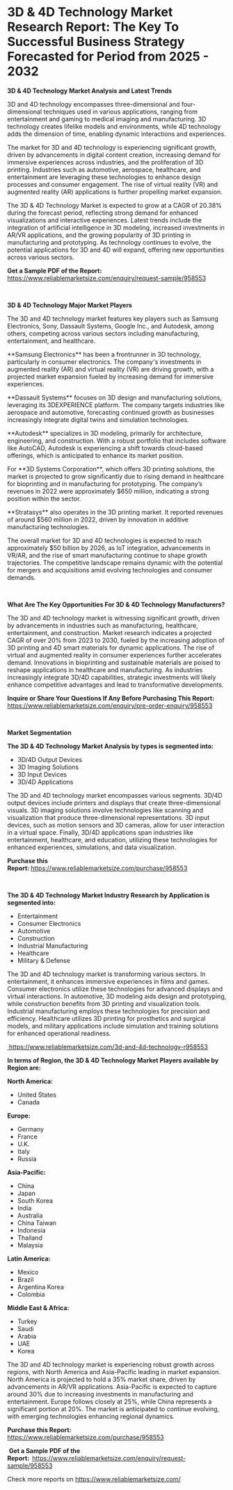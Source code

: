 <p><h1>3D & 4D Technology Market Research Report: The Key To Successful Business Strategy Forecasted for Period from 2025 - 2032</h1></p><p><strong>3D & 4D Technology Market Analysis and Latest Trends</strong></p>
<p><p>3D and 4D technology encompasses three-dimensional and four-dimensional techniques used in various applications, ranging from entertainment and gaming to medical imaging and manufacturing. 3D technology creates lifelike models and environments, while 4D technology adds the dimension of time, enabling dynamic interactions and experiences.</p><p>The market for 3D and 4D technology is experiencing significant growth, driven by advancements in digital content creation, increasing demand for immersive experiences across industries, and the proliferation of 3D printing. Industries such as automotive, aerospace, healthcare, and entertainment are leveraging these technologies to enhance design processes and consumer engagement. The rise of virtual reality (VR) and augmented reality (AR) applications is further propelling market expansion.</p><p>The 3D & 4D Technology Market is expected to grow at a CAGR of 20.38% during the forecast period, reflecting strong demand for enhanced visualizations and interactive experiences. Latest trends include the integration of artificial intelligence in 3D modeling, increased investments in AR/VR applications, and the growing popularity of 3D printing in manufacturing and prototyping. As technology continues to evolve, the potential applications for 3D and 4D will expand, offering new opportunities across various sectors.</p></p>
<p><strong>Get a Sample PDF of the Report:&nbsp;</strong> <a href="https://www.reliablemarketsize.com/enquiry/request-sample/958553?utm_campaign=2993&utm_medium=2&utm_source=Github&utm_content=ia&utm_term=06042025&utm_id=3d-4d-technology">https://www.reliablemarketsize.com/enquiry/request-sample/958553</a></p>
<p>&nbsp;</p>
<p><strong>3D & 4D Technology Major Market Players</strong></p>
<p><p>The 3D and 4D technology market features key players such as Samsung Electronics, Sony, Dassault Systems, Google Inc., and Autodesk, among others, competing across various sectors including manufacturing, entertainment, and healthcare.</p><p>**Samsung Electronics** has been a frontrunner in 3D technology, particularly in consumer electronics. The company's investments in augmented reality (AR) and virtual reality (VR) are driving growth, with a projected market expansion fueled by increasing demand for immersive experiences. </p><p>**Dassault Systems** focuses on 3D design and manufacturing solutions, leveraging its 3DEXPERIENCE platform. The company targets industries like aerospace and automotive, forecasting continued growth as businesses increasingly integrate digital twins and simulation technologies.</p><p>**Autodesk** specializes in 3D modeling, primarily for architecture, engineering, and construction. With a robust portfolio that includes software like AutoCAD, Autodesk is experiencing a shift towards cloud-based offerings, which is anticipated to enhance its market position.</p><p>For **3D Systems Corporation**, which offers 3D printing solutions, the market is projected to grow significantly due to rising demand in healthcare for bioprinting and in manufacturing for prototyping. The company’s revenues in 2022 were approximately $650 million, indicating a strong position within the sector.</p><p>**Stratasys** also operates in the 3D printing market. It reported revenues of around $560 million in 2022, driven by innovation in additive manufacturing technologies.</p><p>The overall market for 3D and 4D technologies is expected to reach approximately $50 billion by 2026, as IoT integration, advancements in VR/AR, and the rise of smart manufacturing continue to shape growth trajectories. The competitive landscape remains dynamic with the potential for mergers and acquisitions amid evolving technologies and consumer demands.</p></p>
<p>&nbsp;</p>
<p><strong>What Are The Key Opportunities For 3D & 4D Technology Manufacturers?</strong></p>
<p><p>The 3D and 4D technology market is witnessing significant growth, driven by advancements in industries such as manufacturing, healthcare, entertainment, and construction. Market research indicates a projected CAGR of over 20% from 2023 to 2030, fueled by the increasing adoption of 3D printing and 4D smart materials for dynamic applications. The rise of virtual and augmented reality in consumer experiences further accelerates demand. Innovations in bioprinting and sustainable materials are poised to reshape applications in healthcare and manufacturing. As industries increasingly integrate 3D/4D capabilities, strategic investments will likely enhance competitive advantages and lead to transformative developments.</p></p>
<p><strong>Inquire or Share Your Questions If Any Before Purchasing This Report:</strong> <a href="https://www.reliablemarketsize.com/enquiry/pre-order-enquiry/958553?utm_campaign=2993&utm_medium=2&utm_source=Github&utm_content=ia&utm_term=06042025&utm_id=3d-4d-technology">https://www.reliablemarketsize.com/enquiry/pre-order-enquiry/958553</a></p>
<p>&nbsp;</p>
<p><strong>Market Segmentation</strong></p>
<p><strong>The 3D & 4D Technology Market Analysis by types is segmented into:</strong></p>
<p><ul><li>3D/4D Output Devices</li><li>3D Imaging Solutions</li><li>3D Input Devices</li><li>3D/4D Applications</li></ul></p>
<p><p>The 3D and 4D technology market encompasses various segments. 3D/4D output devices include printers and displays that create three-dimensional visuals. 3D imaging solutions involve technologies like scanning and visualization that produce three-dimensional representations. 3D input devices, such as motion sensors and 3D cameras, allow for user interaction in a virtual space. Finally, 3D/4D applications span industries like entertainment, healthcare, and education, utilizing these technologies for enhanced experiences, simulations, and data visualization.</p></p>
<p><strong>Purchase this Report:&nbsp;</strong><a href="https://www.reliablemarketsize.com/purchase/958553?utm_campaign=2993&utm_medium=2&utm_source=Github&utm_content=ia&utm_term=06042025&utm_id=3d-4d-technology">https://www.reliablemarketsize.com/purchase/958553</a></p>
<p>&nbsp;</p>
<p><strong>The 3D & 4D Technology Market Industry Research by Application is segmented into:</strong></p>
<p><ul><li>Entertainment</li><li>Consumer Electronics</li><li>Automotive</li><li>Construction</li><li>Industrial Manufacturing</li><li>Healthcare</li><li>Military & Defense</li></ul></p>
<p><p>The 3D and 4D technology market is transforming various sectors. In entertainment, it enhances immersive experiences in films and games. Consumer electronics utilize these technologies for advanced displays and virtual interactions. In automotive, 3D modeling aids design and prototyping, while construction benefits from 3D printing and visualization tools. Industrial manufacturing employs these technologies for precision and efficiency. Healthcare utilizes 3D printing for prosthetics and surgical models, and military applications include simulation and training solutions for enhanced operational readiness.</p></p>
<p><a href="https://www.reliablemarketsize.com/3d-and-4d-technology-r958553?utm_campaign=2993&utm_medium=2&utm_source=Github&utm_content=ia&utm_term=06042025&utm_id=3d-4d-technology">&nbsp;https://www.reliablemarketsize.com/3d-and-4d-technology-r958553</a></p>
<p><strong>In terms of Region, the 3D & 4D Technology Market Players available by Region are:</strong></p>
<p>
    <p> <strong> North America: </strong>
        <ul>
            <li>United States</li>
            <li>Canada</li>
        </ul>
        </p> 
    <p> <strong> Europe: </strong>
        <ul>
            <li>Germany</li>
            <li>France</li>
            <li>U.K.</li>
            <li>Italy</li>
            <li>Russia</li>
        </ul>
        </p> 
    <p> <strong> Asia-Pacific: </strong>
        <ul>
            <li>China</li>
            <li>Japan</li>
            <li>South Korea</li>
            <li>India</li>
            <li>Australia</li>
            <li>China Taiwan</li>
            <li>Indonesia</li>
            <li>Thailand</li>
            <li>Malaysia</li>
        </ul>
        </p> 
    <p> <strong> Latin America: </strong>
        <ul>
            <li>Mexico</li>
            <li>Brazil</li>
            <li>Argentina Korea</li>
            <li>Colombia</li>
        </ul>
        </p> 
    <p> <strong> Middle East & Africa: </strong>
        <ul>
            <li>Turkey</li>
            <li>Saudi</li>
            <li>Arabia</li>
            <li>UAE</li>
            <li>Korea</li>
        </ul>
    </p>
    </p>
<p><p>The 3D and 4D technology market is experiencing robust growth across regions, with North America and Asia-Pacific leading in market expansion. North America is projected to hold a 35% market share, driven by advancements in AR/VR applications. Asia-Pacific is expected to capture around 30% due to increasing investments in manufacturing and entertainment. Europe follows closely at 25%, while China represents a significant portion at 20%. The market is anticipated to continue evolving, with emerging technologies enhancing regional dynamics.</p></p>
<p><strong>Purchase this Report: </strong><a href="https://www.reliablemarketsize.com/purchase/958553?utm_campaign=2993&utm_medium=2&utm_source=Github&utm_content=ia&utm_term=06042025&utm_id=3d-4d-technology">https://www.reliablemarketsize.com/purchase/958553</a></p>
<p>&nbsp;<strong>Get a Sample PDF of the Report:&nbsp;&nbsp;</strong><a href="https://www.reliablemarketsize.com/enquiry/request-sample/958553?utm_campaign=2993&utm_medium=2&utm_source=Github&utm_content=ia&utm_term=06042025&utm_id=3d-4d-technology">https://www.reliablemarketsize.com/enquiry/request-sample/958553</a></p>
<p><strong></strong></p>
<p>Check more reports on <a href="https://www.reliablemarketsize.com/?utm_campaign=2993&utm_medium=2&utm_source=Github&utm_content=ia&utm_term=06042025&utm_id=3d-4d-technology">https://www.reliablemarketsize.com/</a></p>